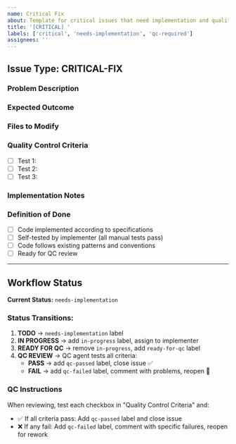 ```yaml
---
name: Critical Fix
about: Template for critical issues that need implementation and quality control
title: '[CRITICAL] '
labels: ['critical', 'needs-implementation', 'qc-required']
assignees: ''
---
```


## Issue Type: CRITICAL-FIX

### Problem Description
<!-- Clear description of what's broken/incomplete -->

### Expected Outcome  
<!-- What should work after the fix -->

### Files to Modify
<!-- List specific files that need changes -->

### Quality Control Criteria
<!-- Specific, testable criteria for acceptance -->
- [ ] Test 1: 
- [ ] Test 2: 
- [ ] Test 3: 

### Implementation Notes
<!-- Technical details, code snippets, specific instructions -->

### Definition of Done
- [ ] Code implemented according to specifications
- [ ] Self-tested by implementer (all manual tests pass)
- [ ] Code follows existing patterns and conventions
- [ ] Ready for QC review

---

## Workflow Status

**Current Status:** `needs-implementation`

### Status Transitions:
1. **TODO** → `needs-implementation` label
2. **IN PROGRESS** → add `in-progress` label, assign to implementer
3. **READY FOR QC** → remove `in-progress`, add `ready-for-qc` label
4. **QC REVIEW** → QC agent tests all criteria:
   - **PASS** → add `qc-passed` label, close issue ✅
   - **FAIL** → add `qc-failed` label, comment with problems, reopen 🔄

### QC Instructions
When reviewing, test each checkbox in "Quality Control Criteria" and:
- ✅ If all criteria pass: Add `qc-passed` label and close issue
- ❌ If any fail: Add `qc-failed` label, comment with specific failures, reopen for rework